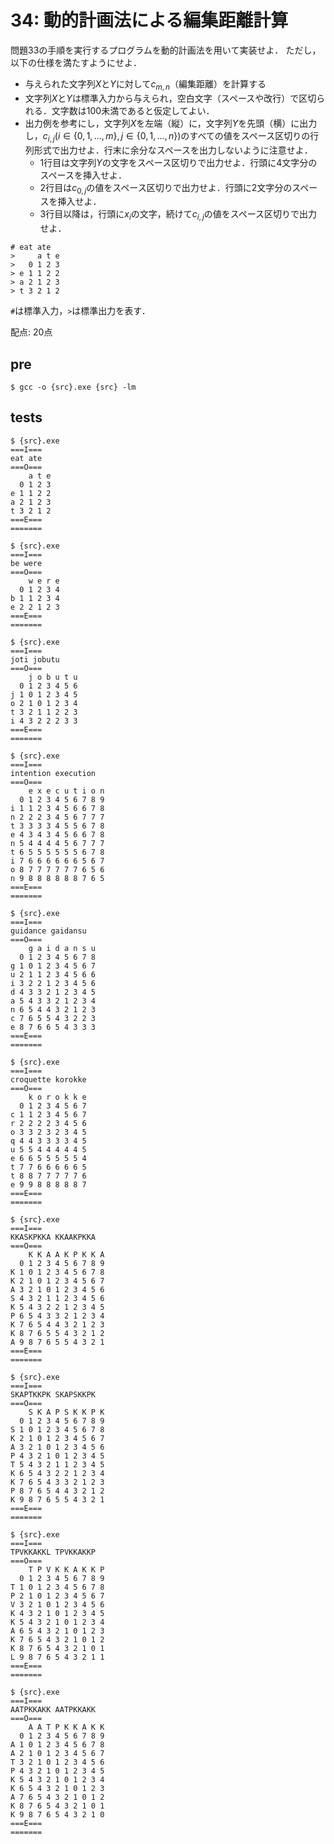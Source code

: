 # 34: 動的計画法による編集距離計算

問題33の手順を実行するプログラムを動的計画法を用いて実装せよ．
ただし，以下の仕様を満たすようにせよ．

+ 与えられた文字列$X$と$Y$に対して$c_{m,n}$（編集距離）を計算する
+ 文字列$X$と$Y$は標準入力から与えられ，空白文字（スペースや改行）で区切られる．文字数は100未満であると仮定してよい．
+ 出力例を参考にし，文字列$X$を左端（縦）に，文字列$Y$を先頭（横）に出力し，$c_{i,j} (i \in \{0, 1, ..., m\}, j \in \{0, 1, ..., n\})$のすべての値をスペース区切りの行列形式で出力せよ．行末に余分なスペースを出力しないように注意せよ．
    + 1行目は文字列$Y$の文字をスペース区切りで出力せよ．行頭に4文字分のスペースを挿入せよ．
    + 2行目は$c_{0,j}$の値をスペース区切りで出力せよ．行頭に2文字分のスペースを挿入せよ．
    + 3行目以降は，行頭に$x_i$の文字，続けて$c_{i,j}$の値をスペース区切りで出力せよ．

```
# eat ate
>     a t e
>   0 1 2 3
> e 1 1 2 2
> a 2 1 2 3
> t 3 2 1 2
```

`#`は標準入力，`>`は標準出力を表す．

配点: 20点

## pre
```
$ gcc -o {src}.exe {src} -lm
```

## tests
```
$ {src}.exe
===I===
eat ate
===O===
    a t e
  0 1 2 3
e 1 1 2 2
a 2 1 2 3
t 3 2 1 2
===E===
=======

$ {src}.exe
===I===
be were
===O===
    w e r e
  0 1 2 3 4
b 1 1 2 3 4
e 2 2 1 2 3
===E===
=======

$ {src}.exe
===I===
joti jobutu
===O===
    j o b u t u
  0 1 2 3 4 5 6
j 1 0 1 2 3 4 5
o 2 1 0 1 2 3 4
t 3 2 1 1 2 2 3
i 4 3 2 2 2 3 3
===E===
=======

$ {src}.exe
===I===
intention execution
===O===
    e x e c u t i o n
  0 1 2 3 4 5 6 7 8 9
i 1 1 2 3 4 5 6 6 7 8
n 2 2 2 3 4 5 6 7 7 7
t 3 3 3 3 4 5 5 6 7 8
e 4 3 4 3 4 5 6 6 7 8
n 5 4 4 4 4 5 6 7 7 7
t 6 5 5 5 5 5 5 6 7 8
i 7 6 6 6 6 6 6 5 6 7
o 8 7 7 7 7 7 7 6 5 6
n 9 8 8 8 8 8 8 7 6 5
===E===
=======

$ {src}.exe
===I===
guidance gaidansu
===O===
    g a i d a n s u
  0 1 2 3 4 5 6 7 8
g 1 0 1 2 3 4 5 6 7
u 2 1 1 2 3 4 5 6 6
i 3 2 2 1 2 3 4 5 6
d 4 3 3 2 1 2 3 4 5
a 5 4 3 3 2 1 2 3 4
n 6 5 4 4 3 2 1 2 3
c 7 6 5 5 4 3 2 2 3
e 8 7 6 6 5 4 3 3 3
===E===
=======

$ {src}.exe
===I===
croquette korokke
===O===
    k o r o k k e
  0 1 2 3 4 5 6 7
c 1 1 2 3 4 5 6 7
r 2 2 2 2 3 4 5 6
o 3 3 2 3 2 3 4 5
q 4 4 3 3 3 3 4 5
u 5 5 4 4 4 4 4 5
e 6 6 5 5 5 5 5 4
t 7 7 6 6 6 6 6 5
t 8 8 7 7 7 7 7 6
e 9 9 8 8 8 8 8 7
===E===
=======

$ {src}.exe
===I===
KKASKPKKA KKAAKPKKA
===O===
    K K A A K P K K A
  0 1 2 3 4 5 6 7 8 9
K 1 0 1 2 3 4 5 6 7 8
K 2 1 0 1 2 3 4 5 6 7
A 3 2 1 0 1 2 3 4 5 6
S 4 3 2 1 1 2 3 4 5 6
K 5 4 3 2 2 1 2 3 4 5
P 6 5 4 3 3 2 1 2 3 4
K 7 6 5 4 4 3 2 1 2 3
K 8 7 6 5 5 4 3 2 1 2
A 9 8 7 6 5 5 4 3 2 1
===E===
=======

$ {src}.exe
===I===
SKAPTKKPK SKAPSKKPK
===O===
    S K A P S K K P K
  0 1 2 3 4 5 6 7 8 9
S 1 0 1 2 3 4 5 6 7 8
K 2 1 0 1 2 3 4 5 6 7
A 3 2 1 0 1 2 3 4 5 6
P 4 3 2 1 0 1 2 3 4 5
T 5 4 3 2 1 1 2 3 4 5
K 6 5 4 3 2 2 1 2 3 4
K 7 6 5 4 3 3 2 1 2 3
P 8 7 6 5 4 4 3 2 1 2
K 9 8 7 6 5 5 4 3 2 1
===E===
=======

$ {src}.exe
===I===
TPVKKAKKL TPVKKAKKP
===O===
    T P V K K A K K P
  0 1 2 3 4 5 6 7 8 9
T 1 0 1 2 3 4 5 6 7 8
P 2 1 0 1 2 3 4 5 6 7
V 3 2 1 0 1 2 3 4 5 6
K 4 3 2 1 0 1 2 3 4 5
K 5 4 3 2 1 0 1 2 3 4
A 6 5 4 3 2 1 0 1 2 3
K 7 6 5 4 3 2 1 0 1 2
K 8 7 6 5 4 3 2 1 0 1
L 9 8 7 6 5 4 3 2 1 1
===E===
=======

$ {src}.exe
===I===
AATPKKAKK AATPKKAKK
===O===
    A A T P K K A K K
  0 1 2 3 4 5 6 7 8 9
A 1 0 1 2 3 4 5 6 7 8
A 2 1 0 1 2 3 4 5 6 7
T 3 2 1 0 1 2 3 4 5 6
P 4 3 2 1 0 1 2 3 4 5
K 5 4 3 2 1 0 1 2 3 4
K 6 5 4 3 2 1 0 1 2 3
A 7 6 5 4 3 2 1 0 1 2
K 8 7 6 5 4 3 2 1 0 1
K 9 8 7 6 5 4 3 2 1 0
===E===
=======

```
